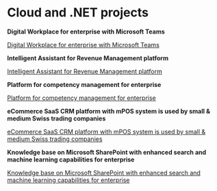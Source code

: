 # Cloud and .NET projects

**Digital Workplace for enterprise with Microsoft Teams**

[Digital Workplace for enterprise with Microsoft Teams](https://doc.clickup.com/9015511399/p/h/8cnvjb7-735/60bb45a7ae1309b)

  

**Intelligent Assistant for Revenue Management platform**

[Intelligent Assistant for Revenue Management platform](https://doc.clickup.com/9015511399/p/h/8cnvjb7-795/a242acd8b4e942a)

  

**Platform for competency management for enterprise**

[Platform for competency management for enterprise](https://doc.clickup.com/9015511399/p/h/8cnvjb7-675/e40aaa6b66d88e7)

  

**eCommerce SaaS CRM platform with mPOS system is used by small & medium Swiss trading companies**

[eCommerce SaaS CRM platform with mPOS system is used by small & medium Swiss trading companies](https://doc.clickup.com/9015511399/p/h/8cnvjb7-655/0617689185a6fe7)

  

**Knowledge base on Microsoft SharePoint with enhanced search and machine learning capabilities for enterprise**

[Knowledge base on Microsoft SharePoint with enhanced search and machine learning capabilities for enterprise](https://doc.clickup.com/9015511399/p/h/8cnvjb7-635/a1588e32688c5e0)